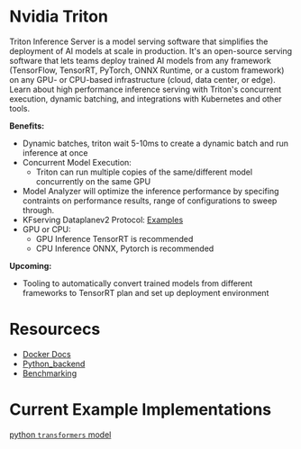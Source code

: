 # Nvidia Triton

Triton Inference Server is a model serving software that simplifies the deployment of AI models at scale in production. It's an open-source serving software that lets teams deploy trained AI models from any framework (TensorFlow, TensorRT, PyTorch, ONNX Runtime, or a custom framework) on any GPU- or CPU-based infrastructure (cloud, data center, or edge). Learn about high performance inference serving with Triton's concurrent execution, dynamic batching, and integrations with Kubernetes and other tools.

**Benefits:**
* Dynamic batches, triton wait 5-10ms to create a dynamic batch and run inference at once 
* Concurrent Model Execution: 
    * Triton can run multiple copies of the same/different model concurrently on the same GPU
* Model Analyzer will optimize the inference performance by specifing contraints on performance results, range of configurations to sweep through.
* KFserving Dataplanev2 Protocol: [Examples](https://github.com/kubeflow/kfserving/tree/master/docs/samples/v1beta1/triton)
* GPU or CPU:
  * GPU Inference TensorRT is recommended
  * CPU Inference ONNX, Pytorch is recommended


**Upcoming:**
* Tooling to automatically convert trained models from different frameworks to TensorRT plan and set up deployment environment

# Resourcecs

* [Docker Docs](https://github.com/triton-inference-server/server/blob/master/docs/compose.md)
* [Python_backend](https://github.com/triton-inference-server/python_backend)
* [Benchmarking](https://blog.einstein.ai/benchmarking-tensorrt-inference-server/)


# Current Example Implementations 

[python `transformers` model](./python_backend)
